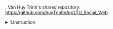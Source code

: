 . 
Van Huy Trinh's shared repository: https://github.com/huyTrinhVAn/LTU_Social_Web
<details>

<summary>1.Instruction</summary>
To run this application , you have to create an ```.env``` file  in ```backend``` folder. This file will be like this:<br/>

```js

MONGO_URI=mongodb://hungzx234:hungzx234@mongodb:27017

PORT = 5000

JWT_SECRET = 
NODE_ENV = development

CLOUDINARY_CLOUD_NAME=
CLOUDINARY_API_KEY=
CLOUDINARY_API_SECRET = 
```

You can keep the PORT, NODE_ENV, and MONGO_URI the same, but you need to create the rest on your own. To obtain these three, you need to create your own account on Cloudinary and get the required keys from their website. As for JWT_SECRET, you can create any value you like.<br/>
After setting up the .env file, you can easily run this application by using the following command:
```js
docker-compose up --build.
```

</details>